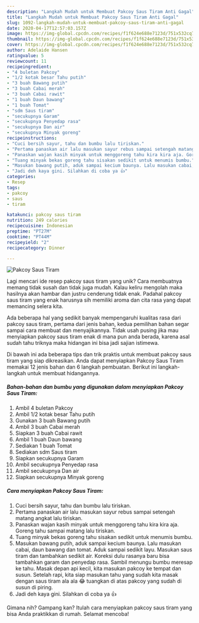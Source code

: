 ```yaml
---
description: "Langkah Mudah untuk Membuat Pakcoy Saus Tiram Anti Gagal"
title: "Langkah Mudah untuk Membuat Pakcoy Saus Tiram Anti Gagal"
slug: 1092-langkah-mudah-untuk-membuat-pakcoy-saus-tiram-anti-gagal
date: 2020-04-17T12:57:03.157Z
image: https://img-global.cpcdn.com/recipes/f1f624e688e7123d/751x532cq70/pakcoy-saus-tiram-foto-resep-utama.jpg
thumbnail: https://img-global.cpcdn.com/recipes/f1f624e688e7123d/751x532cq70/pakcoy-saus-tiram-foto-resep-utama.jpg
cover: https://img-global.cpcdn.com/recipes/f1f624e688e7123d/751x532cq70/pakcoy-saus-tiram-foto-resep-utama.jpg
author: Adelaide Hansen
ratingvalue: 5
reviewcount: 11
recipeingredient:
- "4 buletan Pakcoy"
- "1/2 kotak besar Tahu putih"
- "3 buah Bawang putih"
- "3 buah Cabai merah"
- "3 buah Cabai rawit"
- "1 buah Daun bawang"
- "1 buah Tomat"
- "sdm Saus tiram"
- "secukupnya Garam"
- "secukupnya Penyedap rasa"
- "secukupnya Dan air"
- "secukupnya Minyak goreng"
recipeinstructions:
- "Cuci bersih sayur, tahu dan bumbu lalu tiriskan."
- "Pertama panaskan air lalu masukan sayur rebus sampai setengah matang angkat lalu tiriskan."
- "Panaskan wajan kasih minyak untuk menggoreng tahu kira kira aja. Goreng tahu sampai matang lalu tiriskan."
- "Tuang minyak bekas goreng tahu sisakan sedikit untuk menumis bumbu."
- "Masukan bawang putih, aduk sampai kecium baunya. Lalu masukan cabai, daun bawang dan tomat. Aduk sampai sedikit layu. Masukan saus tiram dan tambahkan sedikit air. Koreksi dulu rasanya baru bisa tambahkan garam dan penyedap rasa. Sambil menungu bumbu meresap ke tahu. Masak depan api kecil, kita masukan pakcoy ke tempat dan susun. Setelah rapi, kita siap masukan tahu yang sudah kita masak dengan saus tiram ala ala 😂 tuangkan di atas pakcoy yang sudah di susun di piring."
- "Jadi deh kaya gini. Silahkan di coba ya 👍"
categories:
- Resep
tags:
- pakcoy
- saus
- tiram

katakunci: pakcoy saus tiram 
nutrition: 249 calories
recipecuisine: Indonesian
preptime: "PT27M"
cooktime: "PT44M"
recipeyield: "2"
recipecategory: Dinner

---
```



![Pakcoy Saus Tiram](https://img-global.cpcdn.com/recipes/f1f624e688e7123d/751x532cq70/pakcoy-saus-tiram-foto-resep-utama.jpg)

Lagi mencari ide resep pakcoy saus tiram yang unik? Cara membuatnya memang tidak susah dan tidak juga mudah. Kalau keliru mengolah maka hasilnya akan hambar dan justru cenderung tidak enak. Padahal pakcoy saus tiram yang enak harusnya sih memiliki aroma dan cita rasa yang dapat memancing selera kita.



Ada beberapa hal yang sedikit banyak mempengaruhi kualitas rasa dari pakcoy saus tiram, pertama dari jenis bahan, kedua pemilihan bahan segar sampai cara membuat dan menyajikannya. Tidak usah pusing jika mau menyiapkan pakcoy saus tiram enak di mana pun anda berada, karena asal sudah tahu triknya maka hidangan ini bisa jadi sajian istimewa.


Di bawah ini ada beberapa tips dan trik praktis untuk membuat pakcoy saus tiram yang siap dikreasikan. Anda dapat menyiapkan Pakcoy Saus Tiram memakai 12 jenis bahan dan 6 langkah pembuatan. Berikut ini langkah-langkah untuk membuat hidangannya.

<!--inarticleads1-->

##### Bahan-bahan dan bumbu yang digunakan dalam menyiapkan Pakcoy Saus Tiram:

1. Ambil 4 buletan Pakcoy
1. Ambil 1/2 kotak besar Tahu putih
1. Gunakan 3 buah Bawang putih
1. Ambil 3 buah Cabai merah
1. Siapkan 3 buah Cabai rawit
1. Ambil 1 buah Daun bawang
1. Sediakan 1 buah Tomat
1. Sediakan sdm Saus tiram
1. Siapkan secukupnya Garam
1. Ambil secukupnya Penyedap rasa
1. Ambil secukupnya Dan air
1. Siapkan secukupnya Minyak goreng




<!--inarticleads2-->

##### Cara menyiapkan Pakcoy Saus Tiram:

1. Cuci bersih sayur, tahu dan bumbu lalu tiriskan.
1. Pertama panaskan air lalu masukan sayur rebus sampai setengah matang angkat lalu tiriskan.
1. Panaskan wajan kasih minyak untuk menggoreng tahu kira kira aja. Goreng tahu sampai matang lalu tiriskan.
1. Tuang minyak bekas goreng tahu sisakan sedikit untuk menumis bumbu.
1. Masukan bawang putih, aduk sampai kecium baunya. Lalu masukan cabai, daun bawang dan tomat. Aduk sampai sedikit layu. Masukan saus tiram dan tambahkan sedikit air. Koreksi dulu rasanya baru bisa tambahkan garam dan penyedap rasa. Sambil menungu bumbu meresap ke tahu. Masak depan api kecil, kita masukan pakcoy ke tempat dan susun. Setelah rapi, kita siap masukan tahu yang sudah kita masak dengan saus tiram ala ala 😂 tuangkan di atas pakcoy yang sudah di susun di piring.
1. Jadi deh kaya gini. Silahkan di coba ya 👍




Gimana nih? Gampang kan? Itulah cara menyiapkan pakcoy saus tiram yang bisa Anda praktikkan di rumah. Selamat mencoba!
